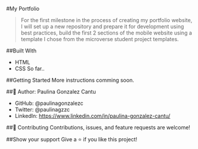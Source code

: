 #My Portfolio

> For the first milestone in the process of creating my portfolio website, I will set up a new repository and prepare it for development using best practices, build the first 2 sections of the mobile website using a template I chose from the microverse student project templates.

##Built With

- HTML
- CSS
  So far..

##Getting Started
More instructions comming soon.

##👤 Author:
Paulina Gonzalez Cantu

- GitHub: @paulinagonzalezc
- Twitter: @paulinagzzc
- LinkedIn: https://www.linkedin.com/in/paulina-gonzalez-cantu/

##🤝 Contributing
Contributions, issues, and feature requests are welcome!

##Show your support
Give a ⭐️ if you like this project!
